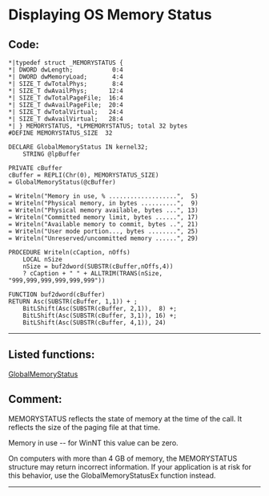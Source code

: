 <link rel="stylesheet" type="text/css" href="../css/win32api.css">  
<link rel="stylesheet" href="https://cdnjs.cloudflare.com/ajax/libs/font-awesome/4.7.0/css/font-awesome.min.css">

# Displaying OS Memory Status

## Code:
```foxpro  
*|typedef struct _MEMORYSTATUS {
*| DWORD dwLength;           0:4
*| DWORD dwMemoryLoad;       4:4
*| SIZE_T dwTotalPhys;       8:4
*| SIZE_T dwAvailPhys;      12:4
*| SIZE_T dwTotalPageFile;  16:4
*| SIZE_T dwAvailPageFile;  20:4
*| SIZE_T dwTotalVirtual;   24:4
*| SIZE_T dwAvailVirtual;   28:4
*| } MEMORYSTATUS, *LPMEMORYSTATUS; total 32 bytes
#DEFINE MEMORYSTATUS_SIZE  32
	
DECLARE GlobalMemoryStatus IN kernel32;
	STRING @lpBuffer

PRIVATE cBuffer
cBuffer = REPLI(Chr(0), MEMORYSTATUS_SIZE)
= GlobalMemoryStatus(@cBuffer)

= Writeln("Memory in use, % ...................",  5)
= Writeln("Physical memory, in bytes ..........",  9)
= Writeln("Physical memory available, bytes ...", 13)
= Writeln("Committed memory limit, bytes ......", 17)
= Writeln("Available memory to commit, bytes ..", 21)
= Writeln("User mode portion..., bytes ........", 25)
= Writeln("Unreserved/uncommitted memory ......", 29)

PROCEDURE Writeln(cCaption, nOffs)
	LOCAL nSize
	nSize = buf2dword(SUBSTR(cBuffer,nOffs,4))
	? cCaption + " " + ALLTRIM(TRANS(nSize, "999,999,999,999,999,999"))

FUNCTION buf2dword(cBuffer)
RETURN Asc(SUBSTR(cBuffer, 1,1)) + ;
	BitLShift(Asc(SUBSTR(cBuffer, 2,1)),  8) +;
	BitLShift(Asc(SUBSTR(cBuffer, 3,1)), 16) +;
	BitLShift(Asc(SUBSTR(cBuffer, 4,1)), 24)  
```  
***  


## Listed functions:
[GlobalMemoryStatus](../libraries/kernel32/GlobalMemoryStatus.md)  

## Comment:
MEMORYSTATUS reflects the state of memory at the time of the call. It reflects the size of the paging file at that time.  
  
Memory in use -- for WinNT this value can be zero.  
  
On computers with more than 4 GB of memory, the MEMORYSTATUS structure may return incorrect information. If your application is at risk for this behavior, use the GlobalMemoryStatusEx function instead.  
  
***  

